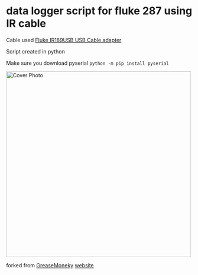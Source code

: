 # data logger script for fluke 287 using IR cable

Cable used [Fluke IR189USB USB Cable adapter](https://www.fluke.com/en-gb/product/accessories/adapters/fluke-ir189usb)


Script created in python 

Make sure you download pyserial ``python -m pip install pyserial``


<img src="https://user-images.githubusercontent.com/75183079/212199040-e2a9d31c-7fe8-4e80-b227-7d8b37b762a3.jpg" width="500" title="Cover Photo">

forked from [GreaseMoneky](https://gist.github.com/greasemonkey-btbm)
[website](https://btbm.ch/fluke-287-python-interface/)
